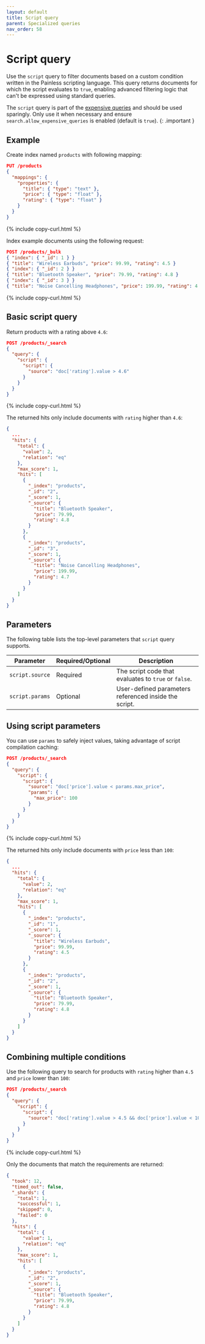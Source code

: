 ```yaml
---
layout: default
title: Script query
parent: Specialized queries
nav_order: 58
---
```


# Script query

Use the `script` query to filter documents based on a custom condition written in the Painless scripting language. This query returns documents for which the script evaluates to `true`, enabling advanced filtering logic that can't be expressed using standard queries.

The `script` query is part of the [expensive queries]({{site.url}}{{site.baseurl}}/query-dsl/#expensive-queries) and should be used sparingly. Only use it when necessary and ensure `search.allow_expensive_queries` is enabled (default is `true`).
{: .important }

## Example

Create index named `products` with following mapping:

```json
PUT /products
{
  "mappings": {
    "properties": {
      "title": { "type": "text" },
      "price": { "type": "float" },
      "rating": { "type": "float" }
    }
  }
}
```
{% include copy-curl.html %}

Index example documents using the following request:

```json
POST /products/_bulk
{ "index": { "_id": 1 } }
{ "title": "Wireless Earbuds", "price": 99.99, "rating": 4.5 }
{ "index": { "_id": 2 } }
{ "title": "Bluetooth Speaker", "price": 79.99, "rating": 4.8 }
{ "index": { "_id": 3 } }
{ "title": "Noise Cancelling Headphones", "price": 199.99, "rating": 4.7 }
```
{% include copy-curl.html %}

## Basic script query

Return products with a rating above `4.6`:

```json
POST /products/_search
{
  "query": {
    "script": {
      "script": {
        "source": "doc['rating'].value > 4.6"
      }
    }
  }
}
```
{% include copy-curl.html %}

The returned hits only include documents with `rating` higher than `4.6`:

```json
{
  ...
  "hits": {
    "total": {
      "value": 2,
      "relation": "eq"
    },
    "max_score": 1,
    "hits": [
      {
        "_index": "products",
        "_id": "2",
        "_score": 1,
        "_source": {
          "title": "Bluetooth Speaker",
          "price": 79.99,
          "rating": 4.8
        }
      },
      {
        "_index": "products",
        "_id": "3",
        "_score": 1,
        "_source": {
          "title": "Noise Cancelling Headphones",
          "price": 199.99,
          "rating": 4.7
        }
      }
    ]
  }
}
```

## Parameters

The following table lists the top-level parameters that `script` query supports. 

| Parameter       | Required/Optional | Description                                           |
| --------------- | ----------------- | ----------------------------------------------------- |
| `script.source` | Required          | The script code that evaluates to `true` or `false`.  |
| `script.params` | Optional          | User-defined parameters referenced inside the script. |

## Using script parameters

You can use `params` to safely inject values, taking advantage of script compilation caching:

```json
POST /products/_search
{
  "query": {
    "script": {
      "script": {
        "source": "doc['price'].value < params.max_price",
        "params": {
          "max_price": 100
        }
      }
    }
  }
}
```
{% include copy-curl.html %}

The returned hits only include documents with `price` less than `100`:

```json
{
  ...
  "hits": {
    "total": {
      "value": 2,
      "relation": "eq"
    },
    "max_score": 1,
    "hits": [
      {
        "_index": "products",
        "_id": "1",
        "_score": 1,
        "_source": {
          "title": "Wireless Earbuds",
          "price": 99.99,
          "rating": 4.5
        }
      },
      {
        "_index": "products",
        "_id": "2",
        "_score": 1,
        "_source": {
          "title": "Bluetooth Speaker",
          "price": 79.99,
          "rating": 4.8
        }
      }
    ]
  }
}
```

## Combining multiple conditions

Use the following query to search for products with `rating` higher than `4.5` and `price` lower than `100`:

```json
POST /products/_search
{
  "query": {
    "script": {
      "script": {
        "source": "doc['rating'].value > 4.5 && doc['price'].value < 100"
      }
    }
  }
}
```
{% include copy-curl.html %}

Only the documents that match the requirements are returned:

```json
{
  "took": 12,
  "timed_out": false,
  "_shards": {
    "total": 1,
    "successful": 1,
    "skipped": 0,
    "failed": 0
  },
  "hits": {
    "total": {
      "value": 1,
      "relation": "eq"
    },
    "max_score": 1,
    "hits": [
      {
        "_index": "products",
        "_id": "2",
        "_score": 1,
        "_source": {
          "title": "Bluetooth Speaker",
          "price": 79.99,
          "rating": 4.8
        }
      }
    ]
  }
}
```

